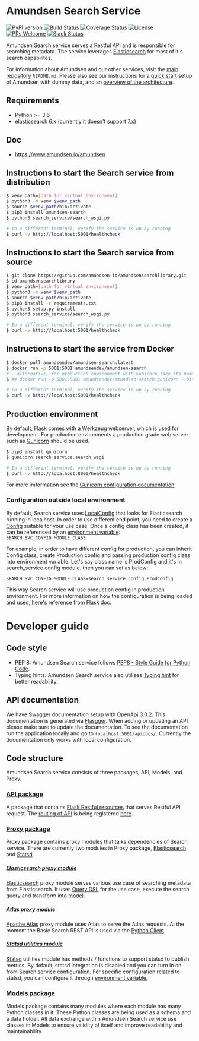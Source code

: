 # Amundsen Search Service
[![PyPI version](https://badge.fury.io/py/amundsen-search.svg)](https://badge.fury.io/py/amundsen-search)
[![Build Status](https://api.travis-ci.org/amundsen-io/amundsensearchlibrary.svg?branch=master)](https://travis-ci.org/github/amundsen-io/amundsensearchlibrary)
[![Coverage Status](https://img.shields.io/codecov/c/github/amundsen-io/amundsensearchlibrary/master.svg)](https://codecov.io/gh/amundsen-io/amundsensearchlibrary?branch=master)
[![License](https://img.shields.io/:license-Apache%202-blue.svg)](LICENSE)
[![PRs Welcome](https://img.shields.io/badge/PRs-welcome-brightgreen.svg)](https://img.shields.io/badge/PRs-welcome-brightgreen.svg)
[![Slack Status](https://img.shields.io/badge/slack-join_chat-white.svg?logo=slack&style=social)](https://join.slack.com/t/amundsenworkspace/shared_invite/enQtNTk2ODQ1NDU1NDI0LTc3MzQyZmM0ZGFjNzg5MzY1MzJlZTg4YjQ4YTU0ZmMxYWU2MmVlMzhhY2MzMTc1MDg0MzRjNTA4MzRkMGE0Nzk)

Amundsen Search service serves a Restful API and is responsible for searching metadata. The service leverages [Elasticsearch](https://www.elastic.co/products/elasticsearch "Elasticsearch") for most of it's search capabilites.

For information about Amundsen and our other services, visit the [main repository](https://github.com/amundsen-io/amundsen#amundsen) `README.md`. Please also see our instructions for a [quick start](https://github.com/amundsen-io/amundsen/blob/master/docs/installation.md#bootstrap-a-default-version-of-amundsen-using-docker) setup  of Amundsen with dummy data, and an [overview of the architecture](https://github.com/amundsen-io/amundsen/blob/master/docs/architecture.md#architecture).

## Requirements

- Python >= 3.6
- elasticsearch 6.x (currently it doesn't support 7.x)

## Doc
- https://www.amundsen.io/amundsen


## Instructions to start the Search service from distribution

```bash
$ venv_path=[path_for_virtual_environment]
$ python3 -m venv $venv_path
$ source $venv_path/bin/activate
$ pip3 install amundsen-search
$ python3 search_service/search_wsgi.py

# In a different terminal, verify the service is up by running
$ curl -v http://localhost:5001/healthcheck
```


## Instructions to start the Search service from source

```bash
$ git clone https://github.com/amundsen-io/amundsensearchlibrary.git
$ cd amundsensearchlibrary
$ venv_path=[path_for_virtual_environment]
$ python3 -m venv $venv_path
$ source $venv_path/bin/activate
$ pip3 install -r requirements.txt
$ python3 setup.py install
$ python3 search_service/search_wsgi.py

# In a different terminal, verify the service is up by running
$ curl -v http://localhost:5001/healthcheck
```

## Instructions to start the service from Docker

```bash
$ docker pull amundsendev/amundsen-search:latest
$ docker run -p 5001:5001 amundsendev/amundsen-search
# - alternative, for production environment with Gunicorn (see its homepage link below)
$ ## docker run -p 5001:5001 amundsendev/amundsen-search gunicorn --bind 0.0.0.0:5001 search_service.search_wsgi

# In a different terminal, verify the service is up by running
$ curl -v http://localhost:5001/healthcheck
```


## Production environment
By default, Flask comes with a Werkzeug webserver, which is used for development. For production environments a production grade web server such as [Gunicorn](https://gunicorn.org/ "Gunicorn") should be used.

```bash
$ pip3 install gunicorn
$ gunicorn search_service.search_wsgi

# In a different terminal, verify the service is up by running
$ curl -v http://localhost:8000/healthcheck
```
For more imformation see the [Gunicorn configuration documentation](https://docs.gunicorn.org/en/latest/run.html "documentation").

### Configuration outside local environment
By default, Search service uses [LocalConfig](https://github.com/amundsen-io/amundsensearchlibrary/blob/master/search_service/config.py "LocalConfig") that looks for Elasticsearch running in localhost.
In order to use different end point, you need to create a [Config](https://github.com/amundsen-io/amundsensearchlibrary/blob/master/search_service/config.py "Config") suitable for your use case. Once a config class has been created, it can be referenced by an [environment variable](https://github.com/amundsen-io/amundsensearchlibrary/blob/master/search_service/search_wsgi.py "environment variable"): `SEARCH_SVC_CONFIG_MODULE_CLASS`

For example, in order to have different config for production, you can inherit Config class, create Production config and passing production config class into environment variable. Let's say class name is ProdConfig and it's in search_service.config module. then you can set as below:

`SEARCH_SVC_CONFIG_MODULE_CLASS=search_service.config.ProdConfig`

This way Search service will use production config in production environment. For more information on how the configuration is being loaded and used, here's reference from Flask [doc](http://flask.pocoo.org/docs/1.0/config/#development-production "doc").

# Developer guide
## Code style
- PEP 8: Amundsen Search service follows [PEP8 - Style Guide for Python Code](https://www.python.org/dev/peps/pep-0008/ "PEP8 - Style Guide for Python Code"). 
- Typing hints: Amundsen Search service also utilizes [Typing hint](https://docs.python.org/3/library/typing.html "Typing hint") for better readability.

## API documentation
We have Swagger documentation setup with OpenApi 3.0.2. This documentation is generated via [Flasgger](https://github.com/flasgger/flasgger). 
When adding or updating an API please make sure to update the documentation. To see the documentation run the application locally and go to `localhost:5001/apidocs/`. 
Currently the documentation only works with local configuration. 

## Code structure
Amundsen Search service consists of three packages, API, Models, and Proxy.

### [API package](https://github.com/amundsen-io/amundsensearchlibrary/tree/master/search_service/api "API package")
A package that contains [Flask Restful resources](https://flask-restful.readthedocs.io/en/latest/api.html#flask_restful.Resource "Flask Restful resources") that serves Restful API request.
The [routing of API](https://flask-restful.readthedocs.io/en/latest/quickstart.html#resourceful-routing "routing of API") is being registered [here](https://github.com/amundsen-io/amundsensearchlibrary/blob/master/search_service/__init__.py "here").

### [Proxy package](https://github.com/amundsen-io/amundsensearchlibrary/tree/master/search_service/proxy "Proxy package")
Proxy package contains proxy modules that talks dependencies of Search service. There are currently two modules in Proxy package, [Elasticsearch](https://github.com/amundsen-io/amundsensearchlibrary/blob/master/search_service/proxy/elasticsearch.py "Elasticsearch") and [Statsd](https://github.com/amundsen-io/amundsensearchlibrary/blob/master/search_service/proxy/statsd_utilities.py "Statsd").

##### [Elasticsearch proxy module](https://github.com/amundsen-io/amundsensearchlibrary/blob/master/search_service/proxy/elasticsearch.py "Elasticsearch proxy module")
[Elasticsearch](https://www.elastic.co/products/elasticsearch "Elasticsearch") proxy module serves various use case of searching metadata from Elasticsearch. It uses [Query DSL](https://www.elastic.co/guide/en/elasticsearch/reference/current/query-dsl.html "Query DSL") for the use case, execute the search query and transform into [model](https://github.com/amundsen-io/amundsensearchlibrary/tree/master/search_service/models "model").

##### [Atlas proxy module](https://github.com/amundsen-io/amundsensearchlibrary/blob/master/search_service/proxy/atlas.py "Atlas proxy module") 
[Apache Atlas](https://atlas.apache.org/ "Apache Atlas") proxy module uses Atlas to serve the Atlas requests. At the moment the Basic Search REST API is used via the [Python Client](https://atlasclient.readthedocs.io/ "Atlas Client"). 


##### [Statsd utilities module](https://github.com/amundsen-io/amundsensearchlibrary/blob/master/search_service/proxy/statsd_utilities.py "Statsd utilities module")
[Statsd](https://github.com/etsy/statsd/wiki "Statsd") utilities module has methods / functions to support statsd to publish metrics. By default, statsd integration is disabled and you can turn in on from [Search service configuration](https://github.com/amundsen-io/amundsensearchlibrary/blob/master/search_service/config.py#L7 "Search service configuration").
For specific configuration related to statsd, you can configure it through [environment variable.](https://statsd.readthedocs.io/en/latest/configure.html#from-the-environment "environment variable.")

### [Models package](https://github.com/amundsen-io/amundsensearchlibrary/tree/master/search_service/models "Models package")
Models package contains many modules where each module has many Python classes in it. These Python classes are being used as a schema and a data holder. All data exchange within Amundsen Search service use classes in Models to ensure validity of itself and improve readability and maintainability.

